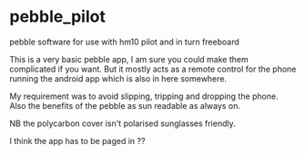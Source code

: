 # pebble_pilot
pebble software for use with hm10 pilot and in turn freeboard

This is a very basic pebble app, I am sure you could make them complicated if you want.  But it mostly acts as a remote control for the phone running the
android app which is also in here somewhere.

My requirement was to avoid slipping, tripping and dropping the phone.  Also the benefits of the pebble as sun readable as always on.

NB the polycarbon cover isn't polarised sunglasses friendly.

I think the app has to be paged in ??